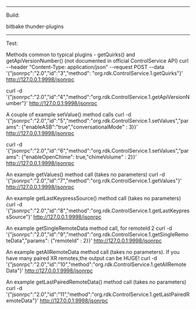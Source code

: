 -----------------
Build:

bitbake thunder-plugins

-----------------
Test:


Methods common to typical plugins - getQuirks() and getApiVersionNumber() (not documented in official ControlService API)
curl --header "Content-Type: application/json" --request POST --data '{"jsonrpc":"2.0","id":"3","method": "org.rdk.ControlService.1.getQuirks"}' http://127.0.0.1:9998/jsonrpc

curl -d '{"jsonrpc":"2.0","id":"4","method":"org.rdk.ControlService.1.getApiVersionNumber"}' http://127.0.0.1:9998/jsonrpc


A couple of example setValue() method calls 
curl -d '{"jsonrpc":"2.0","id":"5","method":"org.rdk.ControlService.1.setValues","params": {"enableASB":"true","conversationalMode" : 3}}' http://127.0.0.1:9998/jsonrpc

curl -d '{"jsonrpc":"2.0","id":"6","method":"org.rdk.ControlService.1.setValues","params": {"enableOpenChime": true,"chimeVolume" : 2}}' http://127.0.0.1:9998/jsonrpc


An example getValues() method call (takes no parameters)
curl -d '{"jsonrpc":"2.0","id":"7","method":"org.rdk.ControlService.1.getValues"}' http://127.0.0.1:9998/jsonrpc


An example getLastKeypressSource() method call (takes no parameters)
curl -d '{"jsonrpc":"2.0","id":"8","method":"org.rdk.ControlService.1.getLastKeypressSource"}' http://127.0.0.1:9998/jsonrpc


An example getSingleRemoteData method call, for remoteId 2
curl -d '{"jsonrpc":"2.0","id":"9","method":"org.rdk.ControlService.1.getSingleRemoteData","params": {"remoteId" : 2}}' http://127.0.0.1:9998/jsonrpc


An example getAllRemoteData method call (takes no parameters).  If you have many paired XR remotes,the output can be HUGE!
curl -d '{"jsonrpc":"2.0","id":"10","method":"org.rdk.ControlService.1.getAllRemoteData"}' http://127.0.0.1:9998/jsonrpc


An example getLastPairedRemoteData() method call (takes no parameters)
curl -d '{"jsonrpc":"2.0","id":"11","method":"org.rdk.ControlService.1.getLastPairedRemoteData"}' http://127.0.0.1:9998/jsonrpc



